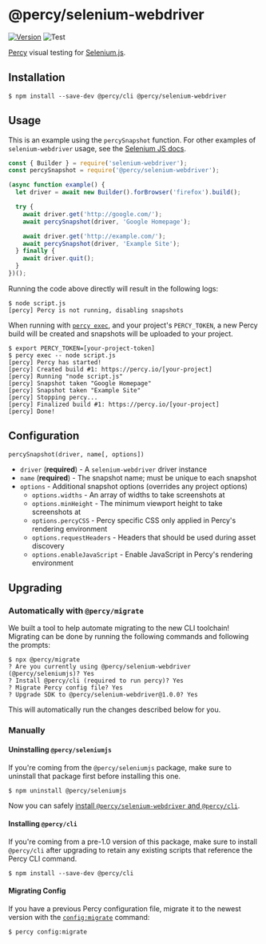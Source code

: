 # @percy/selenium-webdriver
[![Version](https://img.shields.io/npm/v/@percy/selenium-webdriver.svg)](https://npmjs.org/package/@percy/selenium-webdriver)
![Test](https://github.com/percy/percy-selenium-js/workflows/Test/badge.svg)

[Percy](https://percy.io) visual testing for [Selenium.js](https://www.npmjs.com/package/selenium-webdriver).

## Installation

```sh-session
$ npm install --save-dev @percy/cli @percy/selenium-webdriver
```

## Usage

This is an example using the `percySnapshot` function. For other examples of `selenium-webdriver`
usage, see the [Selenium JS docs](https://www.selenium.dev/selenium/docs/api/javascript/index.html).

```javascript
const { Builder } = require('selenium-webdriver');
const percySnapshot = require('@percy/selenium-webdriver');

(async function example() {
  let driver = await new Builder().forBrowser('firefox').build();

  try {
    await driver.get('http://google.com/');
    await percySnapshot(driver, 'Google Homepage');

    await driver.get('http://example.com/');
    await percySnapshot(driver, 'Example Site');
  } finally {
    await driver.quit();
  }
})();
```

Running the code above directly will result in the following logs:

```sh-session
$ node script.js
[percy] Percy is not running, disabling snapshots
```

When running with [`percy
exec`](https://github.com/percy/cli/tree/master/packages/cli-exec#percy-exec), and your project's
`PERCY_TOKEN`, a new Percy build will be created and snapshots will be uploaded to your project.

```sh-session
$ export PERCY_TOKEN=[your-project-token]
$ percy exec -- node script.js
[percy] Percy has started!
[percy] Created build #1: https://percy.io/[your-project]
[percy] Running "node script.js"
[percy] Snapshot taken "Google Homepage"
[percy] Snapshot taken "Example Site"
[percy] Stopping percy...
[percy] Finalized build #1: https://percy.io/[your-project]
[percy] Done!
```

## Configuration

`percySnapshot(driver, name[, options])`

- `driver` (**required**) - A `selenium-webdriver` driver instance
- `name` (**required**) - The snapshot name; must be unique to each snapshot
- `options` - Additional snapshot options (overrides any project options)
  - `options.widths` - An array of widths to take screenshots at
  - `options.minHeight` - The minimum viewport height to take screenshots at
  - `options.percyCSS` - Percy specific CSS only applied in Percy's rendering environment
  - `options.requestHeaders` - Headers that should be used during asset discovery
  - `options.enableJavaScript` - Enable JavaScript in Percy's rendering environment

## Upgrading

### Automatically with `@percy/migrate`

We built a tool to help automate migrating to the new CLI toolchain! Migrating
can be done by running the following commands and following the prompts:

``` shell
$ npx @percy/migrate
? Are you currently using @percy/selenium-webdriver (@percy/seleniumjs)? Yes
? Install @percy/cli (required to run percy)? Yes
? Migrate Percy config file? Yes
? Upgrade SDK to @percy/selenium-webdriver@1.0.0? Yes
```

This will automatically run the changes described below for you.

### Manually

#### Uninstalling `@percy/seleniumjs`

If you're coming from the `@percy/seleniumjs` package, make sure to uninstall that package first
before installing this one.

```sh-session
$ npm uninstall @percy/seleniumjs
```

Now you can safely [install `@percy/selenium-webdriver` and `@percy/cli`](#installation).

#### Installing `@percy/cli`

If you're coming from a pre-1.0 version of this package, make sure to install `@percy/cli` after
upgrading to retain any existing scripts that reference the Percy CLI command.

```sh-session
$ npm install --save-dev @percy/cli
```


#### Migrating Config

If you have a previous Percy configuration file, migrate it to the newest version with the
[`config:migrate`](https://github.com/percy/cli/tree/master/packages/cli-config#percy-configmigrate-filepath-output) command:

```sh-session
$ percy config:migrate
```
